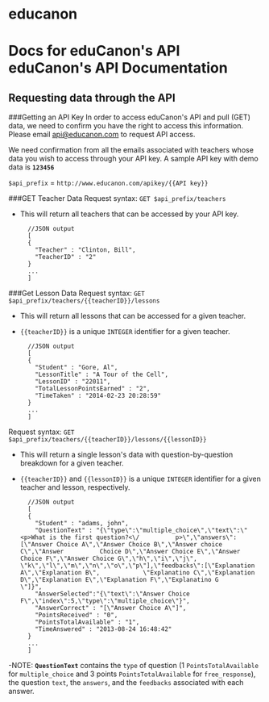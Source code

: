 educanon
========

Docs for eduCanon's API
eduCanon's API Documentation
===
Requesting data through the API
---
###Getting an API Key
In order to access eduCanon's API and pull (GET) data, we need to confirm you have the right to access this information. Please email [api@educanon.com](api@educanon.om "api@educanon.com") to request API access.

We need confirmation from all the emails associated with teachers whose data you wish to access through your API key. A sample API key with demo data is __`123456`__

`$api_prefix` = `http://www.educanon.com/apikey/{{API key}}`
	
###GET Teacher Data
Request syntax: `GET $api_prefix/teachers`

- This will return all teachers that can be accessed by your API key.

		//JSON output
		[
        {
          "Teacher" : "Clinton, Bill",
          "TeacherID" : "2"
        }
        ...
        ]
			
###Get Lesson Data
Request syntax: `GET $api_prefix/teachers/{{teacherID}}/lessons`

- This will return all lessons that can be accessed for a given teacher. 
- `{{teacherID}}` is a unique `INTEGER` identifier for a given teacher.

		//JSON output
		[
        {
          "Student" : "Gore, Al",
          "LessonTitle" : "A Tour of the Cell",
          "LessonID" : "22011",
          "TotalLessonPointsEarned" : "2",
          "TimeTaken" : "2014-02-23 20:28:59"
        }
        ...
        ]

Request syntax: `GET $api_prefix/teachers/{{teacherID}}/lessons/{{lessonID}}`

- This will return a single lesson's data with question-by-question breakdown for a given teacher.

- `{{teacherID}}` and `{{lessonID}}` is a unique `INTEGER` identifier for a given teacher and lesson, respectively.


		//JSON output
		[
	    {
	      "Student" : "adams, john",
	      "QuestionText" : "{\"type\":\"multiple_choice\",\"text\":\"<p>What is the first question?<\/			p>\",\"answers\":[\"Answer Choice A\",\"Answer Choice B\",\"Answer choice C\",\"Answer 			Choice D\",\"Answer Choice E\",\"Answer Choice F\",\"Answer Choice G\",\"h\",\"i\",\"j\",			\"k\",\"l\",\"m\",\"n\",\"o\",\"p\"],\"feedbacks\":[\"Explanation A\",\"Explanation B\",			\"Explanatino C\",\"Explanation D\",\"Explanation E\",\"Explanation F\",\"Explanatino G			\"]}",
	      "AnswerSelected":"{\"text\":\"Answer Choice F\",\"index\":5,\"type\":\"multiple_choice\"}",
	      "AnswerCorrect" : "[\"Answer Choice A\"]",
	      "PointsReceived" : "0",
	      "PointsTotalAvailable" : "1",
	      "TimeAnswered" : "2013-08-24 16:48:42"
	    }
	    ...
	    ]
-NOTE: __`QuestionText`__ contains the `type` of question (1 `PointsTotalAvailable` for `multiple_choice` and 3 points `PointsTotalAvailable` for `free_response`), the question `text`, the `answers`, and the `feedbacks` associated with each answer.
